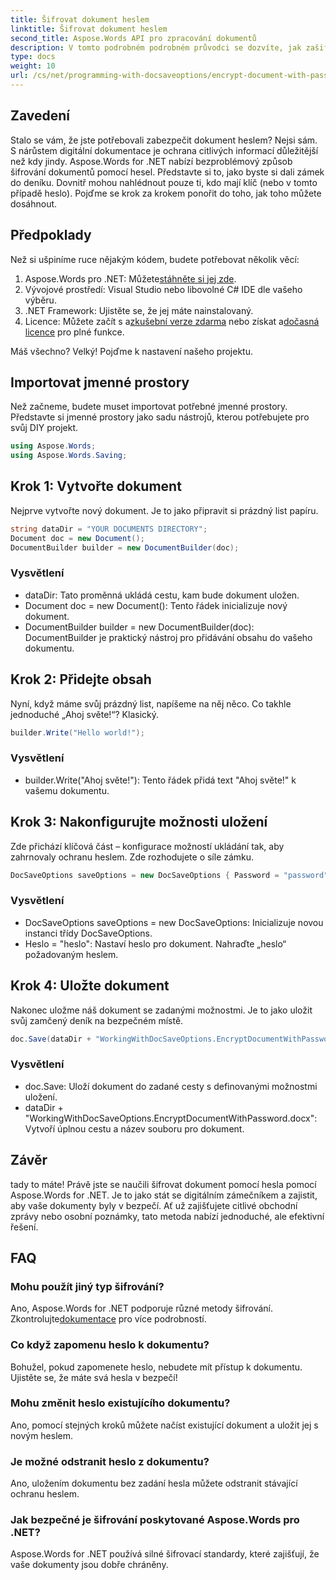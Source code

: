 ```yaml
---
title: Šifrovat dokument heslem
linktitle: Šifrovat dokument heslem
second_title: Aspose.Words API pro zpracování dokumentů
description: V tomto podrobném podrobném průvodci se dozvíte, jak zašifrovat dokument pomocí hesla pomocí Aspose.Words for .NET. Zabezpečte své citlivé informace bez námahy.
type: docs
weight: 10
url: /cs/net/programming-with-docsaveoptions/encrypt-document-with-password/
---
```

## Zavedení

Stalo se vám, že jste potřebovali zabezpečit dokument heslem? Nejsi sám. S nárůstem digitální dokumentace je ochrana citlivých informací důležitější než kdy jindy. Aspose.Words for .NET nabízí bezproblémový způsob šifrování dokumentů pomocí hesel. Představte si to, jako byste si dali zámek do deníku. Dovnitř mohou nahlédnout pouze ti, kdo mají klíč (nebo v tomto případě heslo). Pojďme se krok za krokem ponořit do toho, jak toho můžete dosáhnout.

## Předpoklady

Než si ušpiníme ruce nějakým kódem, budete potřebovat několik věcí:
1.  Aspose.Words pro .NET: Můžete[stáhněte si jej zde](https://releases.aspose.com/words/net/).
2. Vývojové prostředí: Visual Studio nebo libovolné C# IDE dle vašeho výběru.
3. .NET Framework: Ujistěte se, že jej máte nainstalovaný.
4.  Licence: Můžete začít s a[zkušební verze zdarma](https://releases.aspose.com/) nebo získat a[dočasná licence](https://purchase.aspose.com/temporary-license/) pro plné funkce.

Máš všechno? Velký! Pojďme k nastavení našeho projektu.

## Importovat jmenné prostory

Než začneme, budete muset importovat potřebné jmenné prostory. Představte si jmenné prostory jako sadu nástrojů, kterou potřebujete pro svůj DIY projekt.

```csharp
using Aspose.Words;
using Aspose.Words.Saving;
```

## Krok 1: Vytvořte dokument

Nejprve vytvořte nový dokument. Je to jako připravit si prázdný list papíru.

```csharp
string dataDir = "YOUR DOCUMENTS DIRECTORY";
Document doc = new Document();
DocumentBuilder builder = new DocumentBuilder(doc);
```

### Vysvětlení

- dataDir: Tato proměnná ukládá cestu, kam bude dokument uložen.
- Document doc = new Document(): Tento řádek inicializuje nový dokument.
- DocumentBuilder builder = new DocumentBuilder(doc): DocumentBuilder je praktický nástroj pro přidávání obsahu do vašeho dokumentu.

## Krok 2: Přidejte obsah

Nyní, když máme svůj prázdný list, napíšeme na něj něco. Co takhle jednoduché „Ahoj světe!“? Klasický.

```csharp
builder.Write("Hello world!");
```

### Vysvětlení

- builder.Write("Ahoj světe!"): Tento řádek přidá text "Ahoj světe!" k vašemu dokumentu.

## Krok 3: Nakonfigurujte možnosti uložení

Zde přichází klíčová část – konfigurace možností ukládání tak, aby zahrnovaly ochranu heslem. Zde rozhodujete o síle zámku.

```csharp
DocSaveOptions saveOptions = new DocSaveOptions { Password = "password" };
```

### Vysvětlení

- DocSaveOptions saveOptions = new DocSaveOptions: Inicializuje novou instanci třídy DocSaveOptions.
- Heslo = "heslo": Nastaví heslo pro dokument. Nahraďte „heslo“ požadovaným heslem.

## Krok 4: Uložte dokument

Nakonec uložme náš dokument se zadanými možnostmi. Je to jako uložit svůj zamčený deník na bezpečném místě.

```csharp
doc.Save(dataDir + "WorkingWithDocSaveOptions.EncryptDocumentWithPassword.docx", saveOptions);
```

### Vysvětlení

- doc.Save: Uloží dokument do zadané cesty s definovanými možnostmi uložení.
- dataDir + "WorkingWithDocSaveOptions.EncryptDocumentWithPassword.docx": Vytvoří úplnou cestu a název souboru pro dokument.

## Závěr

tady to máte! Právě jste se naučili šifrovat dokument pomocí hesla pomocí Aspose.Words for .NET. Je to jako stát se digitálním zámečníkem a zajistit, aby vaše dokumenty byly v bezpečí. Ať už zajišťujete citlivé obchodní zprávy nebo osobní poznámky, tato metoda nabízí jednoduché, ale efektivní řešení.

## FAQ

### Mohu použít jiný typ šifrování?
 Ano, Aspose.Words for .NET podporuje různé metody šifrování. Zkontrolujte[dokumentace](https://reference.aspose.com/words/net/) pro více podrobností.

### Co když zapomenu heslo k dokumentu?
Bohužel, pokud zapomenete heslo, nebudete mít přístup k dokumentu. Ujistěte se, že máte svá hesla v bezpečí!

### Mohu změnit heslo existujícího dokumentu?
Ano, pomocí stejných kroků můžete načíst existující dokument a uložit jej s novým heslem.

### Je možné odstranit heslo z dokumentu?
Ano, uložením dokumentu bez zadání hesla můžete odstranit stávající ochranu heslem.

### Jak bezpečné je šifrování poskytované Aspose.Words pro .NET?
Aspose.Words for .NET používá silné šifrovací standardy, které zajišťují, že vaše dokumenty jsou dobře chráněny.